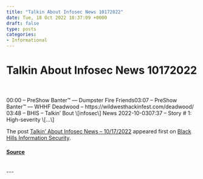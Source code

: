 ```yaml
---
title: "Talkin About Infosec News 10172022"
date: Tue, 18 Oct 2022 18:37:09 +0000
draft: false
type: posts
categories: 
- Informational
---
```

# Talkin About Infosec News 10172022

<br/>

<br/>
00:00 – PreShow Banter™ — Dumpster Fire Friends03:07 – PreShow Banter™ — WHHF Deadwood – https://wildwesthackinfest.com/deadwood/ 03:48 – BHIS – Talkin’ Bout \[infosec\] News 2022-10-0307:37 – Story # 1: High-severity \[…\]

The post [Talkin’ About Infosec News – 10/17/2022](https://www.blackhillsinfosec.com/talkin-about-infosec-news-10-17-2022/) appeared first on [Black Hills Information Security](https://www.blackhillsinfosec.com).

#### [Source](https://www.blackhillsinfosec.com/talkin-about-infosec-news-10-17-2022/)

<br/>
---
